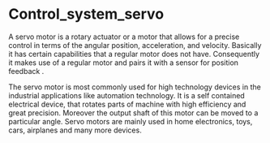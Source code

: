 # Control_system_servo
A servo motor is a rotary actuator or a motor that allows for a precise control in terms of the angular position, acceleration, and velocity. Basically it has certain capabilities that a regular motor does not have. Consequently it makes use of a regular motor and pairs it with a sensor for position feedback .

The servo motor is most commonly used for high technology devices in the industrial applications like automation technology. It is a self contained electrical device, 
that rotates parts of machine with high efficiency and great precision. 
Moreover the output shaft of this motor can be moved to a particular angle. Servo motors are mainly used in home electronics, toys, cars, airplanes and many more devices.

